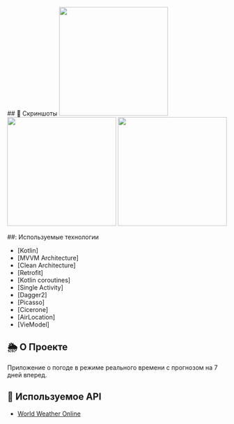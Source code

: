 <p float="left">
## 📱 Скриншоты

<img src="https://user-images.githubusercontent.com/63147307/174583951-0899483e-86c3-4836-90ba-5a31b97cd952.png" width="250">
<img src="https://user-images.githubusercontent.com/63147307/174583959-684f5270-4c01-4941-943f-b70d28d99ca8.png" width="250">
<img src="https://user-images.githubusercontent.com/63147307/174583964-d2ab748f-4508-4c1a-af7e-df2627eaa22d.png" width="250">
</p>

##: Используемые технологии
- [Kotlin]
- [MVVM Architecture]
- [Clean Architecture]
- [Retrofit]
- [Kotlin coroutines]
- [Single Activity]
- [Dagger2]
- [Picasso]
- [Cicerone]
- [AirLocation]
- [VieModel]

## 🌦️ О Проекте
Приложение о погоде в режиме реального времени с прогнозом на 7 дней вперед.

## 🔗 Используемое API
- [World Weather Online](https://www.worldweatheronline.com)
